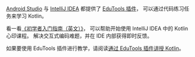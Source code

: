 [//]: # (title: 通过 EduTools 插件学习 Kotlin)

[Android Studio](https://developer.android.com/studio) 与 [IntelliJ IDEA](https://www.jetbrains.com/idea/) 都提供了 [EduTools 插件](https://plugins.jetbrains.com/plugin/10081-edutools)，
可以通过代码练习任务来学习 Kotlin。

看一看[《初学者入门指南（英文）》](https://www.jetbrains.com/help/education/learner-start-guide.html?section=Kotlin%20Koans)，
可以帮助开始使用 IntelliJ IDEA 中的 Kotlin 心印课程。
解决交互式编码难题，并在 IDE 内部获得即时反馈。

如果要使用 EduTools 插件进行教学，请阅读[通过 EduTools 插件讲授 Kotlin](edu-tools-educator.md)。

